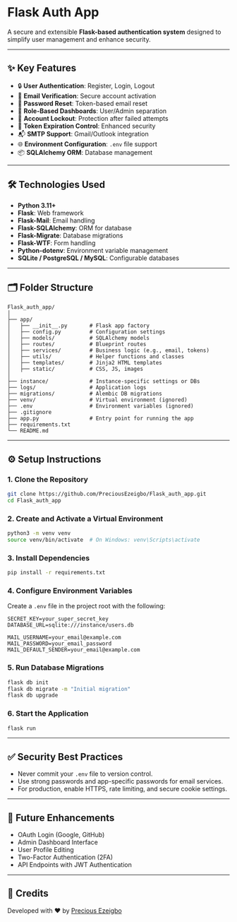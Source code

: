 # Flask Auth App

A secure and extensible **Flask-based authentication system** designed to simplify user management and enhance security.

---

## ✨ Key Features

- 🔒 **User Authentication**: Register, Login, Logout
- 📧 **Email Verification**: Secure account activation
- 🔁 **Password Reset**: Token-based email reset
- 🧠 **Role-Based Dashboards**: User/Admin separation
- 🚫 **Account Lockout**: Protection after failed attempts
- 🔐 **Token Expiration Control**: Enhanced security
- 📬 **SMTP Support**: Gmail/Outlook integration
- 🌐 **Environment Configuration**: `.env` file support
- 📦 **SQLAlchemy ORM**: Database management

---

## 🛠️ Technologies Used

- **Python 3.11+**
- **Flask**: Web framework
- **Flask-Mail**: Email handling
- **Flask-SQLAlchemy**: ORM for database
- **Flask-Migrate**: Database migrations
- **Flask-WTF**: Form handling
- **Python-dotenv**: Environment variable management
- **SQLite / PostgreSQL / MySQL**: Configurable databases

---

## 🗂️ Folder Structure

```plaintext
Flask_auth_app/
│
├── app/
│   ├── __init__.py       # Flask app factory
│   ├── config.py         # Configuration settings
│   ├── models/           # SQLAlchemy models
│   ├── routes/           # Blueprint routes
│   ├── services/         # Business logic (e.g., email, tokens)
│   ├── utils/            # Helper functions and classes
│   ├── templates/        # Jinja2 HTML templates
│   ├── static/           # CSS, JS, images
│
├── instance/             # Instance-specific settings or DBs
├── logs/                 # Application logs
├── migrations/           # Alembic DB migrations
├── venv/                 # Virtual environment (ignored)
├── .env                  # Environment variables (ignored)
├── .gitignore
├── app.py                # Entry point for running the app
├── requirements.txt
└── README.md
```

---

## ⚙️ Setup Instructions

### 1. Clone the Repository

```bash
git clone https://github.com/PreciousEzeigbo/Flask_auth_app.git
cd Flask_auth_app
```

### 2. Create and Activate a Virtual Environment

```bash
python3 -m venv venv
source venv/bin/activate  # On Windows: venv\Scripts\activate
```

### 3. Install Dependencies

```bash
pip install -r requirements.txt
```

### 4. Configure Environment Variables

Create a `.env` file in the project root with the following:

```plaintext
SECRET_KEY=your_super_secret_key
DATABASE_URL=sqlite:///instance/users.db

MAIL_USERNAME=your_email@example.com
MAIL_PASSWORD=your_email_password
MAIL_DEFAULT_SENDER=your_email@example.com
```

### 5. Run Database Migrations

```bash
flask db init
flask db migrate -m "Initial migration"
flask db upgrade
```

### 6. Start the Application

```bash
flask run
```

---

## ✅ Security Best Practices

- Never commit your `.env` file to version control.
- Use strong passwords and app-specific passwords for email services.
- For production, enable HTTPS, rate limiting, and secure cookie settings.

---

## 🚀 Future Enhancements

- OAuth Login (Google, GitHub)
- Admin Dashboard Interface
- User Profile Editing
- Two-Factor Authentication (2FA)
- API Endpoints with JWT Authentication

---

## 🙌 Credits

Developed with ❤️ by [Precious Ezeigbo](https://github.com/PreciousEzeigbo)
